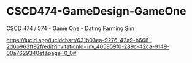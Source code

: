 # CSCD474-GameDesign-GameOne
CSCD 474 / 574 - Game One - Dating Farming Sim


https://lucid.app/lucidchart/631b03ea-9276-42a9-b668-2d6b963ff92f/edit?invitationId=inv_405959f0-289c-42ca-9149-00a7629340ef&page=0_0#

